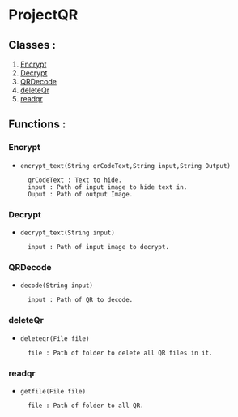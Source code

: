 # ProjectQR

## Classes :
1. [Encrypt](#encrypt)
1. [Decrypt](#decrypt)
1. [QRDecode](#qrdecode)
1. [deleteQr](#deleteqr)
1. [readqr](#readqr)

## Functions :
### Encrypt
- `encrypt_text(String qrCodeText,String input,String Output)` 

		qrCodeText : Text to hide.
        input : Path of input image to hide text in.
        Ouput : Path of output Image.

### Decrypt
- `decrypt_text(String input)` 

        input : Path of input image to decrypt.

### QRDecode
- `decode(String input)` 
  
        input : Path of QR to decode.
### deleteQr
- `deleteqr(File file)` 
  
        file : Path of folder to delete all QR files in it.
        
### readqr
- `getfile(File file)` 
  
        file : Path of folder to all QR.
